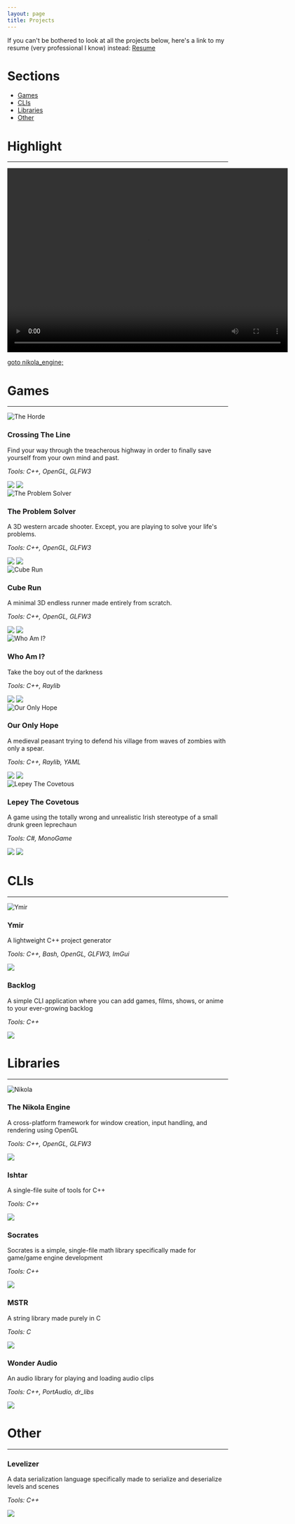 ```yaml
---
layout: page
title: Projects
---
```


If you can't be bothered to look at all the projects below, here's a link to my resume (very professional I know) instead: [Resume](https://frodoalaska.github.io/assets/mohamedag_resume.pdf)  

# Sections
- [Games](#games)
- [CLIs](#clis)
- [Libraries](#libraries)
- [Other](#other)

# Highlight

<hr color="#ffffff">

<div class="highlight">
    <video width="640" height="420" controls class="highlight-image"><source src="https://frodoalaska.github.io/assets/img/screenshots/engine-thingy-3.mp4" type="video/mp4">Nikola</video>
    <p class="highlight-text"><a href="#nikola-engine" class="highlight-link">goto nikola_engine;</a></p>
</div>

# Games
<hr color="#ffffff">

<!-- Crossing The Line -->
<div class="project-card"> 
    <img src="https://frodoalaska.github.io/assets/img/screenshots/ctl.png" alt="The Horde" class="project-image">
    <div class="project-content">
        <h3 class="project-title">Crossing The Line</h3>
        <p class="project-desc">Find your way through the treacherous highway in order to finally save yourself from your own mind and past.</p>
        <p><em>Tools: C++, OpenGL, GLFW3</em></p>
        <div class="project-links">
            <a href="http://github.com/FrodoAlaska/CrossingTheLine" class="project-link"><img src="https://frodoalaska.github.io/assets/img/icons/github_icon.png" class="link-icon"></a>
            <a href="https://frodoalaska.itch.io/crossing-the-line" class="project-link"><img src="https://frodoalaska.github.io/assets/img/icons/itch_icon.png" class="link-icon"></a>
        </div>
    </div>
</div>

<div class="projects-container">

<!-- The Problem Solver -->
<div class="project-card">
    <img src="https://frodoalaska.github.io/assets/img/screenshots/tps.png" alt="The Problem Solver" class="project-image">
    <div class="project-content">
        <h3 class="project-title">The Problem Solver</h3>
        <p class="project-desc">A 3D western arcade shooter. Except, you are playing to solve your life's problems.</p>
        <p><em>Tools: C++, OpenGL, GLFW3</em></p>
        <div class="project-links">
            <a href="http://github.com/FrodoAlaska/TheProblemSolver" class="project-link"><img src="https://frodoalaska.github.io/assets/img/icons/github_icon.png" class="link-icon"></a>
            <a href="https://frodoalaska.itch.io/the-problem-solver" class="project-link"><img src="https://frodoalaska.github.io/assets/img/icons/itch_icon.png" class="link-icon"></a>
        </div>
    </div>
</div>

<!-- Cube Run -->
<div class="project-card">
    <img src="https://frodoalaska.github.io/assets/img/screenshots/cube_run.png" alt="Cube Run" class="project-image">
    <div class="project-content">
        <h3 class="project-title">Cube Run</h3>
        <p class="project-desc">A minimal 3D endless runner made entirely from scratch.</p>
        <p><em>Tools: C++, OpenGL, GLFW3</em></p>
        <div class="project-links">
            <a href="http://github.com/FrodoAlaska/CubeRun" class="project-link"><img src="https://frodoalaska.github.io/assets/img/icons/github_icon.png" class="link-icon"></a>
            <a href="https://frodoalaska.itch.io/cube-run" class="project-link"><img src="https://frodoalaska.github.io/assets/img/icons/itch_icon.png" class="link-icon"></a>
        </div>
    </div>
</div>

<!-- Who Am I -->
<div class="project-card">
    <img src="https://frodoalaska.github.io/assets/img/screenshots/who-am-i.png" alt="Who Am I?" class="project-image">
    <div class="project-content">
        <h3 class="project-title">Who Am I?</h3>
        <p class="project-desc">Take the boy out of the darkness</p>
        <p><em>Tools: C++, Raylib</em></p>
        <div class="project-links">
            <a href="http://github.com/FrodoAlaska/WhoAmI" class="project-link"><img src="https://frodoalaska.github.io/assets/img/icons/github_icon.png" class="link-icon"></a>
            <a href="https://frodoalaska.itch.io/who-am-i" class="project-link"><img src="https://frodoalaska.github.io/assets/img/icons/itch_icon.png" class="link-icon"></a>
        </div>
    </div>
</div>

<!-- Our Only Hope -->
<div class="project-card">
    <img src="https://frodoalaska.github.io/assets/img/screenshots/ooh.png" alt="Our Only Hope" class="project-image">
    <div class="project-content">
        <h3 class="project-title">Our Only Hope</h3>
        <p class="project-desc">A medieval peasant trying to defend his village from waves of zombies with only a spear.</p>
        <p><em>Tools: C++, Raylib, YAML</em></p>
        <div class="project-links">
            <a href="http://github.com/FrodoAlaska/OurOnlyHope" class="project-link"><img src="https://frodoalaska.github.io/assets/img/icons/github_icon.png" class="link-icon"></a>
            <a href="https://frodoalaska.itch.io/our-only-hope" class="project-link"><img src="https://frodoalaska.github.io/assets/img/icons/itch_icon.png" class="link-icon"></a>
        </div>
    </div>
</div>

<!-- Lepey The Covetous -->
<div class="project-card"> 
    <img src="https://frodoalaska.github.io/assets/img/screenshots/lepey.png" alt="Lepey The Covetous" class="project-image">
    <div class="project-content">
        <h3 class="project-title">Lepey The Covetous</h3>
        <p class="project-desc">A game using the totally wrong and unrealistic Irish stereotype of a small drunk green leprechaun</p>
        <p><em>Tools: C#, MonoGame</em></p>
        <div class="project-links">
            <a href="http://github.com/FrodoAlaska/LepeyTheCovetous" class="project-link"><img src="https://frodoalaska.github.io/assets/img/icons/github_icon.png" class="link-icon"></a>
            <a href="https://frodoalaska.itch.io/lepey-the-covetous" class="project-link"><img src="https://frodoalaska.github.io/assets/img/icons/itch_icon.png" class="link-icon"></a>
        </div>
    </div>
</div>

</div>

# CLIs 
<hr color="#ffffff">

<div class="projects-container">

<!-- Ymir -->
<div class="project-card"> 
    <img src="https://frodoalaska.github.io/assets/img/screenshots/ymir.png" alt="Ymir" class="project-image">
    <div class="project-content">
        <h3 class="project-title">Ymir</h3>
        <p class="project-desc">A lightweight C++ project generator</p>
        <p><em>Tools: C++, Bash, OpenGL, GLFW3, ImGui</em></p>
        <div class="project-links">
            <a href="http://github.com/FrodoAlaska/Ymir" class="project-link"><img src="https://frodoalaska.github.io/assets/img/icons/github_icon.png" class="link-icon"></a>
        </div>
    </div>
</div>

<!-- Backlog -->
<div class="project-card"> 
    <div class="project-content">
        <h3 class="project-title">Backlog</h3>
        <p class="project-desc">A simple CLI application where you can add games, films, shows, or anime to your ever-growing backlog</p>
        <p><em>Tools: C++</em></p>
        <div class="project-links">
            <a href="http://github.com/FrodoAlaska/Backlog" class="project-link"><img src="https://frodoalaska.github.io/assets/img/icons/github_icon.png" class="link-icon"></a>
        </div>
    </div>
</div>

</div>

# Libraries 
<hr color="#ffffff">

<div class="projects-container">

<!-- Nikola Engine -->
<div class="project-card"> 
    <img src="https://frodoalaska.github.io/assets/img/screenshots/engine-thingy-4.png" alt="Nikola" class="project-image">
    <div class="project-content">
        <h3 id="nikola-engine" class="project-title">The Nikola Engine</h3>
        <p class="project-desc">A cross-platform framework for window creation, input handling, and rendering using OpenGL</p>
        <p><em>Tools: C++, OpenGL, GLFW3</em></p>
        <div class="project-links">
            <a href="http://github.com/FrodoAlaska/Nikola" class="project-link"><img src="https://frodoalaska.github.io/assets/img/icons/github_icon.png" class="link-icon"></a>
        </div>
    </div>
</div>

<!-- Ishtar -->
<div class="project-card"> 
    <div class="project-content">
        <h3 class="project-title">Ishtar</h3>
        <p class="project-desc">A single-file suite of tools for C++</p>
        <p><em>Tools: C++</em></p>
        <div class="project-links">
            <a href="http://github.com/FrodoAlaska/Ishtar" class="project-link"><img src="https://frodoalaska.github.io/assets/img/icons/github_icon.png" class="link-icon"></a>
        </div>
    </div>
</div>

<!-- Socrates -->
<div class="project-card"> 
    <div class="project-content">
        <h3 class="project-title">Socrates</h3>
        <p class="project-desc">Socrates is a simple, single-file math library specifically made for game/game engine development</p>
        <p><em>Tools: C++</em></p>
        <div class="project-links">
            <a href="http://github.com/FrodoAlaska/Socrates" class="project-link"><img src="https://frodoalaska.github.io/assets/img/icons/github_icon.png" class="link-icon"></a>
        </div>
    </div>
</div>

<!-- MSTR -->
<div class="project-card"> 
    <div class="project-content">
        <h3 class="project-title">MSTR</h3>
        <p class="project-desc">A string library made purely in C</p>
        <p><em>Tools: C</em></p>
        <div class="project-links">
            <a href="http://github.com/FrodoAlaska/MSTR" class="project-link"><img src="https://frodoalaska.github.io/assets/img/icons/github_icon.png" class="link-icon"></a>
        </div>
    </div>
</div>

<!-- Wonder Audio -->
<div class="project-card"> 
    <div class="project-content">
        <h3 class="project-title">Wonder Audio</h3>
        <p class="project-desc">An audio library for playing and loading audio clips</p>
        <p><em>Tools: C++, PortAudio, dr_libs</em></p>
        <div class="project-links">
            <a href="http://github.com/FrodoAlaska/WonderAudio" class="project-link"><img src="https://frodoalaska.github.io/assets/img/icons/github_icon.png" class="link-icon"></a>
        </div>
    </div>
</div>

</div>

# Other
<hr color="#ffffff">

<!-- Levelizer -->
<div class="project-card"> 
    <div class="project-content">
        <h3 class="project-title">Levelizer</h3>
        <p class="project-desc">A data serialization language specifically made to serialize and deserialize levels and scenes</p>
        <p><em>Tools: C++</em></p>
        <div class="project-links">
            <a href="http://github.com/FrodoAlaska/Levelizer" class="project-link"><img src="https://frodoalaska.github.io/assets/img/icons/github_icon.png" class="link-icon"></a>
        </div>
    </div>
</div>
